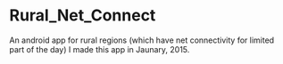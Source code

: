 # Rural_Net_Connect
An android app for rural regions (which have net connectivity for limited part of the day)
I made this app in Jaunary, 2015.
